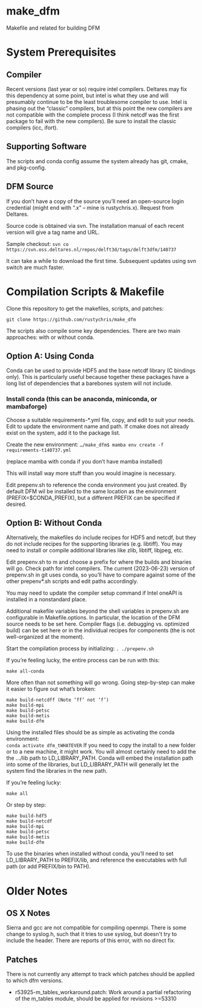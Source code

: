 # make_dfm
Makefile and related for building DFM


# System Prerequisites

## Compiler
Recent versions (last year or so) require intel compilers. Deltares may fix this dependency at some point, but intel is what they use and will presumably continue to be the least troublesome compiler to use. Intel is phasing out the “classic” compilers, but at this point the new compilers are not compatible with the complete process (I think netcdf was the first package to fail with the new compilers). Be sure to install the classic compilers (icc, ifort).

## Supporting Software
The scripts and conda config assume the system already has git, cmake, and pkg-config. 

## DFM Source
If you don’t have a copy of the source you’ll need an open-source login credential (might end with “.x” – mine is rustychris.x). Request from Deltares.

Source code is obtained via svn. The installation manual of each recent version will give a tag name and URL.

Sample checkout:
`svn co https://svn.oss.deltares.nl/repos/delft3d/tags/delft3dfm/140737`

It can take a while to download the first time. Subsequent updates using svn switch are much faster.
 
# Compilation Scripts & Makefile
Clone this repository to get the makefiles, scripts, and patches:

`git clone https://github.com/rustychris/make_dfm`

The scripts also compile some key dependencies. There are two main approaches: with or without conda. 

## Option A: Using Conda
Conda can be used to provide HDF5 and the base netcdf library (C bindings only). This is particularly useful because together these packages have a long list of dependencies that a barebones system will not include.

### Install conda (this can be anaconda, miniconda, or mambaforge)

Choose a suitable requirements-*.yml file, copy, and edit to suit your needs. Edit to update the environment name and path. If cmake does not already exist on the system, add it to the package list.

Create the new environment:
`…/make_dfm$ mamba env create -f requirements-t140737.yml`

(replace mamba with conda if you don’t have mamba installed)

This will install way more stuff than you would imagine is necessary.
 
Edit prepenv.sh to reference the conda environment you just created. By default DFM wil be installed to the same location as the environment (PREFIX=$CONDA_PREFIX), but a different PREFIX can be specified if desired.

## Option B: Without Conda
Alternatively, the makefiles do include recipes for HDF5 and netcdf, but they do not include recipes for the supporting libraries (e.g. libtiff). You may need to install or compile additional libraries like zlib, libtiff, libjpeg, etc.

Edit prepenv.sh to m and choose a prefix for where the builds and binaries will go. Check path for intel compilers. The current (2023-06-23) version of prepenv.sh in git uses conda, so you’ll have to compare against some of the other prepenv*.sh scripts and edit paths accordingly.


You may need to update the compiler setup command if Intel oneAPI is installed in a nonstandard place. 

Additional makefile variables beyond the shell variables in prepenv.sh are configurable in Makefile.options.
In particular, the location of the DFM source needs to be set here. Compiler flags (i.e. debugging vs. optimized build) can be set here or in the individual recipes for components (the is not well-organized at the moment).

Start the compilation process by initializing:
`. ./prepenv.sh`

If you’re feeling lucky, the entire process can be run with this:
```
make all-conda
```
More often than not something will go wrong. Going step-by-step can make it easier to figure out what’s broken:
```
make build-netcdff (Note ‘ff’ not ‘f’)
make build-mpi
make build-petsc
make build-metis
make build-dfm
```

Using the installed files should be as simple as activating the conda environment:	
`conda activate dfm_tWHATEVER`
If you need to copy the install to a new folder or to a new machine, it might work. You will almost certainly need to add the the …/lib path to LD_LIBRARY_PATH. Conda will embed the installation path into some of the libraries, but LD_LIBRARY_PATH will generally let the system find the libraries in the new path.






If you’re feeling lucky:
```
make all
```
Or step by step:
```
make build-hdf5
make build-netcdf
make build-mpi
make build-petsc
make build-metis
make build-dfm
```

To use the binaries when installed without conda, you’ll need to set LD_LIBRARY_PATH to PREFIX/lib, and reference the executables with full path (or add PREFIX/bin to PATH).

 
# Older Notes

## OS X Notes

Sierra and gcc are not compatible for compiling openmpi.  There is some change to
syslog.h, such that it tries to use syslog, but doesn't try to include the header.
There are reports of this error, with no direct fix.


## Patches

There is not currently any attempt to track which patches should be applied to
which dfm versions.

  - r53925-m_tables_workaround.patch: Work around a partial refactoring of the
    m_tables module, should be applied for revisions >=53310

